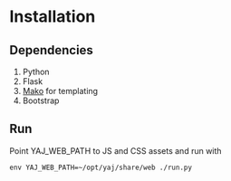 # Installation

## Dependencies

1. Python
2. Flask
3. [Mako](http://www.makotemplates.org/) for templating
4. Bootstrap

## Run

Point YAJ_WEB_PATH to JS and CSS assets and run with

    env YAJ_WEB_PATH=~/opt/yaj/share/web ./run.py
